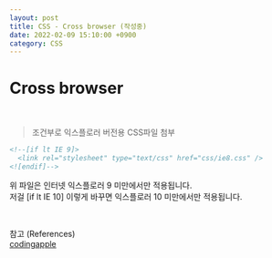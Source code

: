 ```yaml
---
layout: post
title: CSS - Cross browser (작성중)
date: 2022-02-09 15:10:00 +0900
category: CSS
---
```


Cross browser
===

<br />

> 조건부로 익스플로러 버전용 CSS파일 첨부

```html
<!--[if lt IE 9]>
  <link rel="stylesheet" type="text/css" href="css/ie8.css" />
<![endif]-->
```

위 파일은 인터넷 익스플로러 9 미만에서만 적용됩니다.<br />
저걸 [if lt IE 10] 이렇게 바꾸면 익스플로러 10 미만에서만 적용됩니다.<br />

<br />

참고 (References)
<br />[codingapple](https://codingapple.com/)
